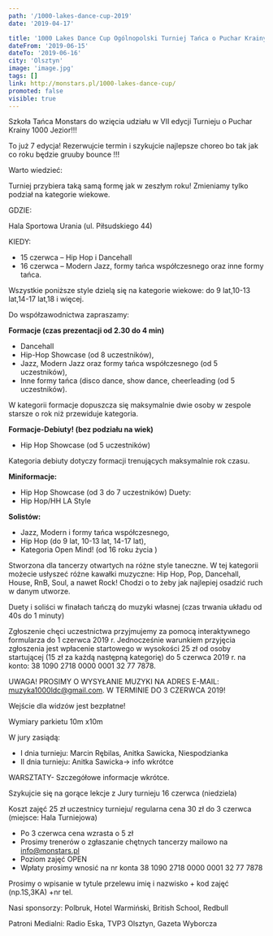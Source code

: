 ```yaml
---
path: '/1000-lakes-dance-cup-2019'
date: '2019-04-17'

title: '1000 Lakes Dance Cup Ogólnopolski Turniej Tańca o Puchar Krainy 1000 Jezior'
dateFrom: '2019-06-15'
dateTo: '2019-06-16'
city: 'Olsztyn'
image: 'image.jpg'
tags: []
link: http://monstars.pl/1000-lakes-dance-cup/
promoted: false
visible: true
---
```

Szkoła Tańca Monstars do wzięcia udziału w VII edycji Turnieju o Puchar Krainy 1000 Jezior!!!

To już 7 edycja! Rezerwujcie termin i szykujcie najlepsze choreo bo tak jak co roku będzie gruuby bounce !!!

Warto wiedzieć:

Turniej przybiera taką samą formę jak w zeszłym roku! Zmieniamy tylko podział na kategorie wiekowe.

GDZIE:

Hala Sportowa Urania (ul. Piłsudskiego 44)

KIEDY:
- 15 czerwca – Hip Hop i Dancehall
- 16 czerwca – Modern Jazz, formy tańca współczesnego oraz inne formy tańca.

Wszystkie poniższe style dzielą się na kategorie wiekowe:
do 9 lat,10-13 lat,14-17 lat,18 i więcej.

Do współzawodnictwa zapraszamy:

**Formacje (czas prezentacji od 2.30 do 4 min)**
- Dancehall
- Hip-Hop Showcase (od 8 uczestników),
- Jazz, Modern Jazz oraz formy tańca współczesnego (od 5 uczestników),
- Inne formy tańca (disco dance, show dance, cheerleading (od 5 uczestników).

W kategorii formacje dopuszcza się maksymalnie dwie osoby w zespole starsze o rok niż przewiduje kategoria.

**Formacje-Debiuty! (bez podziału na wiek)**
- Hip Hop Showcase (od 5 uczestników)

Kategoria debiuty dotyczy formacji trenujących maksymalnie rok czasu.

**Miniformacje:**
- Hip Hop Showcase (od 3 do 7 uczestników)
Duety:
- Hip Hop/HH LA Style

**Solistów:**
- Jazz, Modern i formy tańca współczesnego,
- Hip Hop (do 9 lat, 10-13 lat, 14-17 lat),
- Kategoria Open Mind! (od 16 roku życia )

Stworzona dla tancerzy otwartych na różne style taneczne. W tej kategorii możecie usłyszeć różne kawałki muzyczne: Hip Hop, Pop, Dancehall, House, RnB, Soul, a nawet Rock! Chodzi o to żeby jak najlepiej osadzić ruch w danym utworze.

Duety i soliści w finałach tańczą do muzyki własnej (czas trwania układu od 40s do 1 minuty)

Zgłoszenie chęci uczestnictwa przyjmujemy za pomocą interaktywnego formularza do 1 czerwca 2019 r. Jednocześnie warunkiem przyjęcia zgłoszenia jest wpłacenie startowego w wysokości 25 zł od osoby startującej (15 zł za każdą następną kategorię) do 5 czerwca 2019 r. na konto:
38 1090 2718 0000 0001 32 77 7878.

UWAGA! PROSIMY O WYSYŁANIE MUZYKI NA ADRES E-MAIL: muzyka1000ldc@gmail.com. W TERMINIE DO 3 CZERWCA 2019!

Wejście dla widzów jest bezpłatne!

Wymiary parkietu 10m x10m

W jury zasiądą:
- I dnia turnieju: Marcin Rębilas, Anitka Sawicka, Niespodzianka
- II dnia turnieju: Anitka Sawicka-> info wkrótce

WARSZTATY- Szczegółowe informacje wkrótce.

Szykujcie się na gorące lekcje z Jury turnieju 16 czerwca (niedziela)

Koszt zajęć 25 zł uczestnicy turnieju/ regularna cena 30 zł do 3 czerwca (miejsce: Hala Turniejowa)

- Po 3 czerwca cena wzrasta o 5 zł
- Prosimy trenerów o zgłaszanie chętnych tancerzy mailowo na info@monstars.pl
- Poziom zajęć OPEN
- Wpłaty prosimy wnosić na nr konta 38 1090 2718 0000 0001 32 77 7878

Prosimy o wpisanie w tytule przelewu imię i nazwisko + kod zajęć (np.1S,3KA) +nr tel.

Nasi sponsorzy: Polbruk, Hotel Warmiński, British School, Redbull

Patroni Medialni: Radio Eska, TVP3 Olsztyn, Gazeta Wyborcza